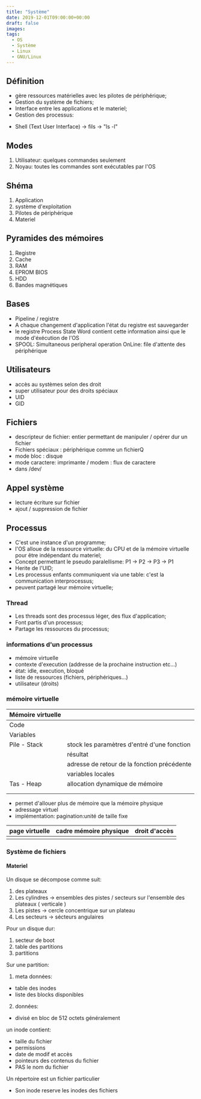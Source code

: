 ```yaml
---
title: "Système"
date: 2019-12-01T09:00:00+00:00
draft: false
images:
tags:
  - OS
  - Système
  - Linux
  - GNU/Linux
---
```


## Définition
* gère ressources matérielles avec les pilotes de périphérique;
* Gestion du système de fichiers;
* Interface entre les applications et le materiel;
* Gestion des processus:
 - Shell (Text User Interface) -> fils -> "ls -l"

## Modes

1. Utilisateur: quelques commandes seulement
2. Noyau: toutes les commandes sont exécutables par l'OS

## Shéma

1. Application
2. système d'exploitation
3. Pilotes de périphérique
4. Materiel


## Pyramides des mémoires

1. Registre
2. Cache
3. RAM
4. EPROM BIOS
5. HDD
6. Bandes magnétiques

## Bases

* Pipeline / registre
* A chaque changement d'application l'état du registre est sauvegarder
* le registre Process State Word contient cette information ainsi que le mode d'éxécution de l'OS
* SPOOL: Simultaneous peripheral operation OnLine: file d'attente des périphérique


## Utilisateurs

* accès au systèmes selon des droit
* super utilisateur pour des droits spéciaux
* UID
* GID 

## Fichiers

* descripteur de fichier: entier permettant de manipuler / opérer dur un fichier
* Fichiers spéciaux : périphérique comme un fichierQ
 * mode bloc : disque
 * mode caractere: imprimante / modem : flux de caractere
 * dans /dev/

## Appel système

* lecture écriture sur fichier
* ajout / suppression de fichier

## Processus

* C'est une instance d'un programme;
* l'OS alloue de la ressource virtuelle: du CPU et de la mémoire virtuelle pour être indépendant du materiel;
* Concept permettant le pseudo paralellisme: P1 -> P2 -> P3 -> P1
* Herite de l'UID;
* Les processus enfants communiquent via une table: c'est la communication interprocessus;
* peuvent partagé leur mémoire virtuelle;

### Thread

* Les threads sont des processus léger, des flux d'application;
* Font partis d'un processus;
* Partage les ressources du processus;


### informations d'un processus

* mémoire virtuelle
* contexte d'execution (addresse de la prochaine instruction etc...)
* état: idle, execution, bloqué 
* liste de ressources (fichiers, périphériques...)
* utilisateur (droits)

### mémoire virtuelle

|Mémoire virtuelle||
|---|---|
|Code||
|Variables||
|Pile - Stack|stock les paramètres d'entré d'une fonction|
||résultat|
||adresse de retour de la fonction précédente|
||variables locales|
|Tas - Heap|allocation dynamique de mémoire|
|||
|||


 * permet d'allouer plus de mémoire que la mémoire physique
 * adressage virtuel
 * implémentation: pagination:unité de taille fixe

 |page virtuelle|cadre mémoire physique|droit d'accès|
 |---|---|---|
 |||



### Système de fichiers

#### Materiel

Un disque se décompose comme suit:

1. des plateaux
2. Les cylindres -> ensembles des pistes / secteurs sur l'ensemble des plateaux ( verticale )
3. Les pistes -> cercle concentrique sur un plateau
4. Les secteurs -> sécteurs angulaires


Pour un disque dur:
1. secteur de boot
2. table des partitions
3. partitions

Sur une partition:

1. meta données:
 * table des inodes
 * liste des blocks disponibles
2. données:
* divisé en bloc de 512 octets généralement

un inode contient:

* taille du fichier
* permissions
* date de modif et accès
* pointeurs des contenus du fichier
* PAS le nom du fichier

Un répertoire est un fichier particulier

* Son inode reserve les inodes des fichiers
